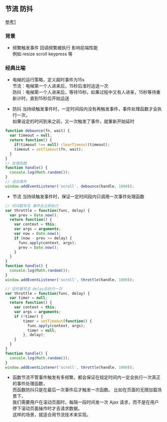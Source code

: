 ## 节流 防抖
[参考1](https://mp.weixin.qq.com/s/xGMUjQiZEI7PV8Wlvf_YNA)

### 背景
* 频繁触发事件 回调频繁被执行 影响前端性能  
  例如 resize scroll keypress 等

### 经典比喻
* 电梯的运行策略，定义超时事件为15s  
  节流：电梯第一个人进来后，15秒后准时运送一次  
  防抖：电梯第一个人进来后，等待15秒。如果过程中又有人进来，15秒等待重新计时，直到15秒后开始运送

* 防抖 当持续触发事件时，一定时间段内没有再触发事件，事件处理函数才会执行一次，  
  如果设定的时间到来之前，又一次触发了事件，就重新开始延时
```js
function debounce(fn, wait) {
  var timeout = null;
  return function() {
    if(timeout !== null) clearTimeout(timeout);
    timeout = setTimeout(fn, wait);
  }
}
// 处理函数
function handle() {
  console.log(Math.random()); 
}
// 滚动事件
window.addEventListener('scroll', debounce(handle, 1000));
```
* 节流 当持续触发事件时，保证一定时间段内只调用一次事件处理函数
```js
// 时间戳写法 事件会立即执行
var throttle = function(func, delay) {
  var prev = Date.now();
  return function() {
    var context = this;
    var args = arguments;
    var now = Date.now();
    if (now - prev >= delay) {
      func.apply(context, args);
      prev = Date.now();
    }
  }
}
function handle() {
  console.log(Math.random());
}
window.addEventListener('scroll', throttle(handle, 1000));

// 定时器写法 delay后执行一次
var throttle = function(func, delay) {
  var timer = null;
  return function() {
    var context = this;
    var args = arguments;
    if (!timer) {
        timer = setTimeout(function() {
          func.apply(context, args);
          timer = null;
        }, delay);
    }
  }
}
function handle() {
  console.log(Math.random());
}
window.addEventListener('scroll', throttle(handle, 1000));
```
* 函数节流不管事件触发有多频繁，都会保证在规定时间内一定会执行一次真正的事件处理函数，  
  而函数防抖只是在最后一次事件后才触发一次函数。 比如在页面的无限加载场景下，  
  我们需要用户在滚动页面时，每隔一段时间发一次 Ajax 请求，而不是在用户停下滚动页面操作时才去请求数据。  
  这样的场景，就适合用节流技术来实现。